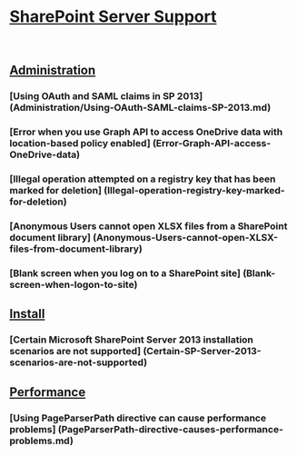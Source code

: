 # [SharePoint Server Support](index.md)
 
## [Administration](Administration/index.md)

### [Using OAuth and SAML claims in SP 2013] (Administration/Using-OAuth-SAML-claims-SP-2013.md)
### [Error when you use Graph API to access OneDrive data with location-based policy enabled] (Error-Graph-API-access-OneDrive-data)
### [Illegal operation attempted on a registry key that has been marked for deletion] (Illegal-operation-registry-key-marked-for-deletion)
### [Anonymous Users cannot open XLSX files from a SharePoint document library] (Anonymous-Users-cannot-open-XLSX-files-from-document-library)
### [Blank screen when you log on to a SharePoint site] (Blank-screen-when-logon-to-site)


## [Install](Install/index.md)

### [Certain Microsoft SharePoint Server 2013 installation scenarios are not supported] (Certain-SP-Server-2013-scenarios-are-not-supported)

## [Performance](Performance/index.md)

### [Using PageParserPath directive can cause performance problems] (PageParserPath-directive-causes-performance-problems.md)

